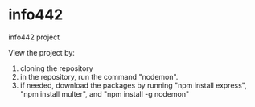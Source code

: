 # info442
info442 project

View the project by:
1) cloning the repository
2) in the repository, run the command "nodemon".
3) if needed, download the packages by running "npm install express", "npm install multer", and "npm install -g nodemon"
